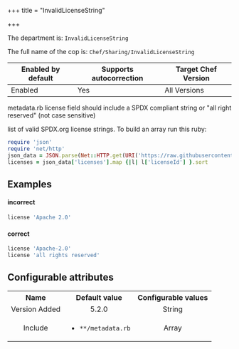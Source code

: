 +++
title = "InvalidLicenseString"

+++

<!-- This content is automatically generated. See https://github.com/chef/chef-web-docs/blob/main/generated/README.md -->

The department is: `InvalidLicenseString`

The full name of the cop is: `Chef/Sharing/InvalidLicenseString`

| Enabled by default | Supports autocorrection | Target Chef Version |
| --- | --- | --- |
| Enabled | Yes | All Versions |

metadata.rb license field should include a SPDX compliant string or "all right reserved" (not case sensitive)

list of valid SPDX.org license strings. To build an array run this ruby:
```ruby
require 'json'
require 'net/http'
json_data = JSON.parse(Net::HTTP.get(URI('https://raw.githubusercontent.com/spdx/license-list-data/master/json/licenses.json')))
licenses = json_data['licenses'].map {|l| l['licenseId'] }.sort
```

## Examples


#### incorrect

```ruby
license 'Apache 2.0'
```

#### correct

```ruby
license 'Apache-2.0'
license 'all rights reserved'
```

## Configurable attributes

<table>
<tbody><tr>
<th>Name</th>
<th>Default value</th>
<th>Configurable values</th>
</tr>
<tr>
<td style="text-align:center">Version Added</td>
<td style="text-align:center">5.2.0</td>
<td style="text-align:center">String</td>
</tr>
<tr><td style="text-align:center">Include</td>
<td style="text-align:center"><ul>
<li><code>**/metadata.rb</code></li>
</ul>
</td>
<td style="text-align:center">Array</td>
</tr></tbody></table>

